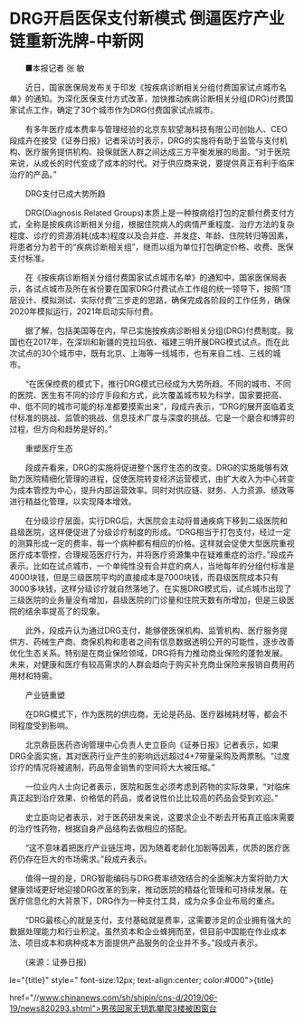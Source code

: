 # DRG开启医保支付新模式 倒逼医疗产业链重新洗牌-中新网

　　■本报记者 张 敏

　　近日，国家医保局发布关于印发《按疾病诊断相关分组付费国家试点城市名单》的通知。为深化医保支付方式改革，加快推动疾病诊断相关分组(DRG)付费国家试点工作，确定了30个城市作为DRG付费国家试点城市。

　　有多年医疗成本费率与管理经验的北京东软望海科技有限公司创始人、CEO段成卉在接受《证券日报》记者采访时表示，DRG的实施将有助于监管与支付机构、医疗服务提供机构、投保就医人群之间达成三方平衡发展的局面。“对于医院来说，从成长的时代变成了成本的时代。对于供应商来说，要提供真正有利于临床治疗的产品。”

　　DRG支付已成大势所趋

　　DRG(Diagnosis Related Groups)本质上是一种按病组打包的定额付费支付方式，全称是按疾病诊断相关分组，根据住院病人的病情严重程度、治疗方法的复杂程度、诊疗的资源消耗(成本)程度以及合并症、并发症、年龄、住院转归等因素，将患者分为若干的“疾病诊断相关组”，继而以组为单位打包确定价格、收费、医保支付标准。

　　在《按疾病诊断相关分组付费国家试点城市名单》的通知中，国家医保局表示，各试点城市及所在省份要在国家DRG付费试点工作组的统一领导下，按照“顶层设计、模拟测试、实际付费”三步走的思路，确保完成各阶段的工作任务，确保2020年模拟运行，2021年启动实际付费。

　　据了解，包括美国等在内，早已实施按疾病诊断相关分组(DRG)付费制度。我国也在2017年，在深圳和新疆的克拉玛依、福建三明开展DRG模式试点。而在此次试点的30个城市中，既有北京、上海等一线城市，也有来自二线、三线的城市。

　　“在医保控费的模式下，推行DRG模式已经成为大势所趋。不同的城市、不同的医院、医生有不同的诊疗手段和方式，此次覆盖城市较为科学，国家要把高、中、低不同的城市可能的标准都要摸索出来”，段成卉表示，“DRG的展开面临着支付标准的挑战、监管的挑战、信息技术广度与深度的挑战。它是一个磨合和博弈的过程，但方向和趋势是好的。”

　　重塑医疗生态

　　段成卉看来，DRG的实施将促进整个医疗生态的改变。DRG的实施能够有效助力医院精细化管理的进程，促使医院转变经济运营模式，由扩大收入为中心转变为成本管控为中心，提升内部运营效率。同时对供应链、财务、人力资源、绩效等进行精益化管理，以实现降本增效。

　　在分级诊疗层面，实行DRG后，大医院会主动将普通疾病下移到二级医院和县级医院，这样便促进了分级诊疗制度的形成。“DRG相当于打包支付，经过一定的测算形成一定的费率，每一个病种都有相应的价格。这样就会促使大型医院重视医疗成本管控，合理规范医疗行为，并将医疗资源集中在疑难重症的治疗。”段成卉表示。比如在试点城市，一个单纯性没有合并症的病人，当地每年的分组付标准是4000块钱，但是三级医院平均的直接成本是7000块钱，而县级医院成本只有3000多块钱，这样分级诊疗就自然落地了。在实施DRG模式后，试点城市出现了三级医院的业务量没有增加，县级医院的门诊量和住院天数有所增加，但是三级医院的结余率提高了的现象。

　　此外，段成卉认为通过DRG支付，能够使医保机构、监管机构、医疗服务提供方、药械生产商、商保机构和患者之间有信息数据透明公开的可能性，逐步改善优化生态关系。特别是在商业保险领域，DRG将有力推动商业保险的蓬勃发展。未来，对健康和医疗有较高需求的人群会趋向于购买补充商业保险来报销自费用药用材和特需。

　　产业链重塑

　　在DRG模式下，作为医院的供应商，无论是药品、医疗器械耗材等，都会不同程度受到影响。

　　北京鼎臣医药咨询管理中心负责人史立臣向《证券日报》记者表示，如果DRG全面实施，其对医药行业产生的影响远远超过4+7带量采购及两票制。“过度诊疗的情况将被遏制，药品带金销售的空间将大大被压缩。”

　　一位业内人士向记者表示，医院和医生必须考虑到药物的实际效果，“对临床真正起到治疗效果、价格低的药品，或者说性价比比较高的药品会受到欢迎。”

　　史立臣向记者表示，对于医药研发来说，这要求企业不断去开拓真正临床需要的治疗性药物，根据自身产品结构去做相应的搭配。

　　“这不意味着把医疗产业链压垮，因为随着老龄化加剧等因素，优质的医疗医药仍存在巨大的市场需求。”段成卉表示。

　　值得一提的是，DRG智能编码与DRG费率绩效结合的全面解决方案将助力大健康领域更好地迎接DRG改革的到来，推动医院的精益化管理和可持续发展。在医疗信息化的大背景下，DRG作为一种支付工具，成为众多企业布局的重点。

　　“DRG最核心的就是支付，支付基础就是费率，这需要涉足的企业拥有强大的数据处理能力和行业积淀。虽然资本和企业蜂拥而至，但目前中国能在作业成本法、项目成本和病种成本方面提供产品服务的企业并不多。”段成卉表示。

　　(来源：证券日报)

le="{title}" style=" font-size:12px; text-align:center; color:#000">{title}

href="//www.chinanews.com/sh/shipin/cns-d/2019/06-19/news820293.shtml">男孩回家无钥匙攀爬3楼被困窗台
